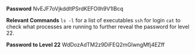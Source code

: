 **Password**
NvEJF7oVjkddltPSrdKEFOllh9V1IBcq

**Relevant Commands**
`ls -l` for a list of executables
`ssh` for login
`cat` to check what processes are running to further reveal the password for level 22. 

**Password to Level 22**
WdDozAdTM2z9DiFEQ2mGlwngMfj4EZff